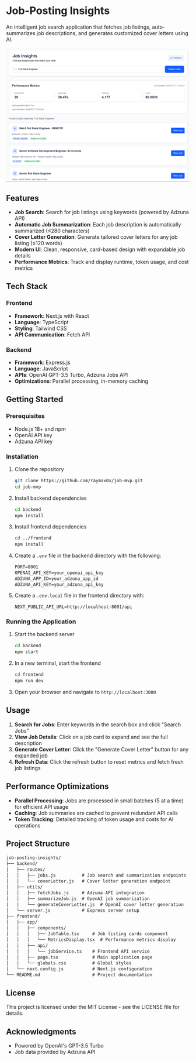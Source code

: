 # Job-Posting Insights

An intelligent job search application that fetches job listings, auto-summarizes job descriptions, and generates customized cover letters using AI.

![Job-Posting Insights](/screenshots/app-screenshot.png)

## Features

- **Job Search**: Search for job listings using keywords (powered by Adzuna API)
- **Automatic Job Summarization**: Each job description is automatically summarized (≤280 characters)
- **Cover Letter Generation**: Generate tailored cover letters for any job listing (≤120 words)
- **Modern UI**: Clean, responsive, card-based design with expandable job details
- **Performance Metrics**: Track and display runtime, token usage, and cost metrics

## Tech Stack

### Frontend
- **Framework**: Next.js with React
- **Language**: TypeScript
- **Styling**: Tailwind CSS
- **API Communication**: Fetch API

### Backend
- **Framework**: Express.js
- **Language**: JavaScript
- **APIs**: OpenAI GPT-3.5 Turbo, Adzuna Jobs API
- **Optimizations**: Parallel processing, in-memory caching

## Getting Started

### Prerequisites

- Node.js 18+ and npm
- OpenAI API key
- Adzuna API key

### Installation

1. Clone the repository
   ```bash
   git clone https://github.com/raymax0x/job-mvp.git
   cd job-mvp
   ```

2. Install backend dependencies
   ```bash
   cd backend
   npm install
   ```

3. Install frontend dependencies
   ```bash
   cd ../frontend
   npm install
   ```

4. Create a `.env` file in the backend directory with the following:
   ```
   PORT=8001
   OPENAI_API_KEY=your_openai_api_key
   ADZUNA_APP_ID=your_adzuna_app_id
   ADZUNA_API_KEY=your_adzuna_api_key
   ```

5. Create a `.env.local` file in the frontend directory with:
   ```
   NEXT_PUBLIC_API_URL=http://localhost:8001/api
   ```

### Running the Application

1. Start the backend server
   ```bash
   cd backend
   npm start
   ```

2. In a new terminal, start the frontend
   ```bash
   cd frontend
   npm run dev
   ```

3. Open your browser and navigate to `http://localhost:3000`

## Usage

1. **Search for Jobs**: Enter keywords in the search box and click "Search Jobs"
2. **View Job Details**: Click on a job card to expand and see the full description
3. **Generate Cover Letter**: Click the "Generate Cover Letter" button for any expanded job
4. **Refresh Data**: Click the refresh button to reset metrics and fetch fresh job listings

## Performance Optimizations

- **Parallel Processing**: Jobs are processed in small batches (5 at a time) for efficient API usage
- **Caching**: Job summaries are cached to prevent redundant API calls
- **Token Tracking**: Detailed tracking of token usage and costs for AI operations

## Project Structure

```
job-posting-insights/
├── backend/
│   ├── routes/
│   │   ├── jobs.js          # Job search and summarization endpoints
│   │   └── coverLetter.js   # Cover letter generation endpoint
│   ├── utils/
│   │   ├── fetchJobs.js     # Adzuna API integration
│   │   ├── summarizeJob.js  # OpenAI job summarization
│   │   └── generateCoverLetter.js  # OpenAI cover letter generation
│   └── server.js            # Express server setup
├── frontend/
│   ├── app/
│   │   ├── components/
│   │   │   ├── JobTable.tsx     # Job listing cards component
│   │   │   └── MetricsDisplay.tsx  # Performance metrics display
│   │   ├── api/
│   │   │   └── jobService.ts    # Frontend API service
│   │   ├── page.tsx             # Main application page
│   │   └── globals.css          # Global styles
│   └── next.config.js           # Next.js configuration
└── README.md                    # Project documentation
```

## License

This project is licensed under the MIT License - see the LICENSE file for details.

## Acknowledgments

- Powered by OpenAI's GPT-3.5 Turbo
- Job data provided by Adzuna API
